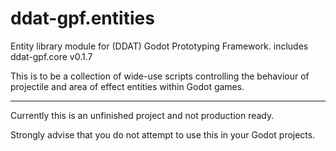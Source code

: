 # ddat-gpf.entities
 Entity library module for (DDAT) Godot Prototyping Framework.
includes ddat-gpf.core v0.1.7
 
This is to be a collection of wide-use scripts controlling the behaviour of projectile and area of effect entities within Godot games.
 
---

Currently this is an unfinished project and not production ready.

Strongly advise that you do not attempt to use this in your Godot projects.
